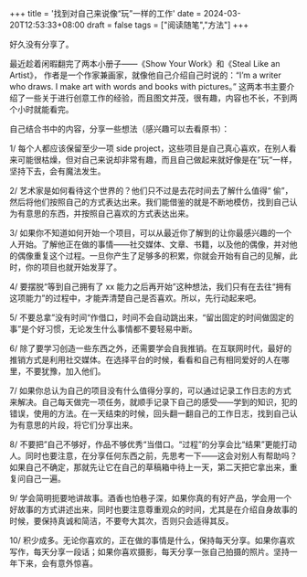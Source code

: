 +++
title = '找到对自己来说像“玩”一样的工作'
date = 2024-03-20T12:53:33+08:00
draft = false
tags = ["阅读随笔","方法"]
+++

好久没有分享了。

最近趁着闲暇翻完了两本小册子——《Show Your Work》和《Steal Like an Artist》， 作者是一个作家兼画家，就像他自己介绍自己时说的：“I’m a writer who draws. I make art with words and books with pictures。” 这两本书主要介绍了一些关于进行创意工作的经验，而且图文并茂，很有趣，内容也不长，不到两个小时就能看完。

自己结合书中的内容，分享一些想法（感兴趣可以去看原书）：

1/ 每个人都应该保留至少一项 side project，这些项目是自己真心喜欢，在别人看来可能很枯燥，但对自己来说却非常有趣，而且自己做起来就好像是在”玩“一样，坚持下去，会有魔法发生。

2/ 艺术家是如何看待这个世界的？他们只不过是去花时间去了解什么值得“ 偷”，然后将他们按照自己的方式表达出来。我们能借鉴的就是不断地模仿，找到自己认为有意思的东西，并按照自己喜欢的方式表达出来。

3/ 如果你不知道如何开始一个项目，可以从最近你了解到的让你最感兴趣的一个人开始。了解他正在做的事情——社交媒体、文章、书籍，以及他的偶像，并对他的偶像重复这个过程。一旦你产生了足够多的积累，你就会开始有自己的见解，此时，你的项目也就开始发芽了。

4/ 要摆脱“等到自己拥有了 xx 能力之后再开始”这种想法，我们只有在去往“拥有这项能力”的过程中，才能弄清楚自己是否喜欢。所以，先行动起来吧。

5/ 不要总拿”没有时间“作借口，时间不会自动跳出来，“留出固定的时间做固定的事”是个好习惯，无论发生什么事情都不要轻易中断。

6/ 除了要学习创造一些东西之外，还需要学会自我推销。在互联网时代，最好的推销方式是利用社交媒体。在选择平台的时候，看看和自己有相同爱好的人在哪里，不要犹豫，加入他们。

7/ 如果你总认为自己的项目没有什么值得分享的，可以通过记录工作日志的方式来解决。自己每天做完一项任务，就顺手记录下自己的感受——学到的知识，犯的错误，使用的方法。在一天结束的时候，回头翻一翻自己的工作日志，找到自己认为有意思的片段，将它们分享出来。

8/ 不要把”自己不够好，作品不够优秀“当借口。“过程”的分享会比“结果”更能打动人。同时也要注意，在分享任何东西之前，先思考一下——这会对别人有帮助吗？如果自己不确定，那就先让它在自己的草稿箱中待上一天，第二天把它拿出来，重复问自己一遍。

9/ 学会简明扼要地讲故事。酒香也怕巷子深，如果你真的有好产品，学会用一个好故事的方式讲述出来，同时也要注意尊重观众的时间，尤其是在介绍自身故事的时候，要保持真诚和简洁，不要夸大其次，否则只会适得其反。

10/ 积少成多。无论你喜欢的，正在做的事情是什么，保持每天分享。如果你喜欢写作，每天分享一段话；如果你喜欢摄影，每天分享一张自己拍摄的照片。坚持一年下来，会有意外惊喜。